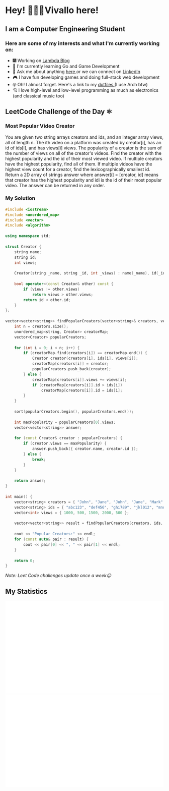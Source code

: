#  Hey! 🙋🏻‍♂️Vivallo here!

##  I am a Computer Engineering Student

###  Here are some of my interests and what I'm currently working on:

  * 🎆 Working on [ Lambda Blog ](https://lambdablog.com)
  * 🌱 I'm currently learning Go and Game Development 
  * 💭 Ask me about anything [ here ](https://github.com/Vivallo04/Vivallo04/issues/new) or we can connect on [ LinkedIn ](https://bit.ly/3zm1YjA)
  * 🎮 I have fun developing games and doing full-stack web development 
  * 🤓 Oh! I almost forget. Here's a link to my [ dotfiles ](https://github.com/Vivallo04/dotfiles) (I use Arch btw) 
  * 💘 I love high-level and low-level programming as much as electronics (and classical music too) 

##  LeetCode Challenge of the Day ⚛

###  Most Popular Video Creator

You are given two string arrays creators and ids, and an integer array views,
all of length n. The ith video on a platform was created by creator[i], has an
id of ids[i], and has views[i] views. The popularity of a creator is the sum
of the number of views on all of the creator's videos. Find the creator with
the highest popularity and the id of their most viewed video. If multiple
creators have the highest popularity, find all of them. If multiple videos
have the highest view count for a creator, find the lexicographically smallest
id. Return a 2D array of strings answer where answer[i] = [creator, id] means
that creator has the highest popularity and idi is the id of their most
popular video. The answer can be returned in any order.

###  My Solution
```c++
#include <iostream>
#include <unordered_map>
#include <vector>
#include <algorithm>

using namespace std;

struct Creator {
    string name;
    string id;
    int views;

    Creator(string _name, string _id, int _views) : name(_name), id(_id), views(_views) {}

    bool operator<(const Creator& other) const {
        if (views != other.views)
            return views > other.views;
        return id < other.id;
    }
};

vector<vector<string>> findPopularCreators(vector<string>& creators, vector<string>& ids, vector<int>& views) {
    int n = creators.size();
    unordered_map<string, Creator> creatorMap;
    vector<Creator> popularCreators;

    for (int i = 0; i < n; i++) {
        if (creatorMap.find(creators[i]) == creatorMap.end()) {
            Creator creator(creators[i], ids[i], views[i]);
            creatorMap[creators[i]] = creator;
            popularCreators.push_back(creator);
        } else {
            creatorMap[creators[i]].views += views[i];
            if (creatorMap[creators[i]].id > ids[i])
                creatorMap[creators[i]].id = ids[i];
        }
    }

    sort(popularCreators.begin(), popularCreators.end());

    int maxPopularity = popularCreators[0].views;
    vector<vector<string>> answer;

    for (const Creator& creator : popularCreators) {
        if (creator.views == maxPopularity) {
            answer.push_back({ creator.name, creator.id });
        } else {
            break;
        }
    }

    return answer;
}

int main() {
    vector<string> creators = { "John", "Jane", "John", "Jane", "Mark" };
    vector<string> ids = { "abc123", "def456", "ghi789", "jkl012", "mno345" };
    vector<int> views = { 1000, 500, 1500, 2000, 500 };

    vector<vector<string>> result = findPopularCreators(creators, ids, views);

    cout << "Popular Creators:" << endl;
    for (const auto& pair : result) {
        cout << pair[0] << ", " << pair[1] << endl;
    }

    return 0;
}
```

_Note: Leet Code challenges update once a week😉_

##  My Statistics

![](https://github.com/Vivallo04/stats/blob/master/generated/overview.svg)
![](https://github.com/Vivallo04/stats/blob/master/generated/languages.svg)

